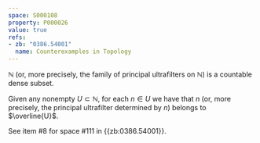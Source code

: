 ```yaml
---
space: S000108
property: P000026
value: true
refs:
- zb: "0386.54001"
  name: Counterexamples in Topology
---
```


$\mathbb{N}$ (or, more precisely, the family of principal ultrafilters on $\mathbb{N}$) is a countable dense subset.

Given any nonempty $U \subset \mathbb{N}$, for each $n \in U$ we have that $n$ (or, more precisely, the principal ultrafilter determined by $n$) belongs to $\overline{U}$.

See item #8 for space #111 in {{zb:0386.54001}}.
